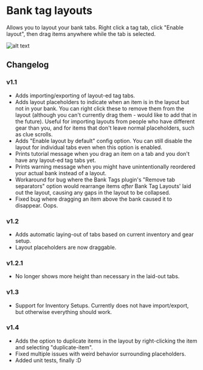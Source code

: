 # Bank tag layouts
Allows you to layout your bank tabs.
Right click a tag tab, click "Enable layout", then drag items anywhere while the tab is selected.

![alt text](https://github.com/geheur/bank-tag-custom-layouts/blob/master/example.png?raw=true)

## Changelog
### v1.1
* Adds importing/exporting of layout-ed tag tabs.
* Adds layout placeholders to indicate when an item is in the layout but not in your bank. You can right click these to remove them from the layout (although you can't currently drag them - would like to add that in the future). Useful for importing layouts from people who have different gear than you, and for items that don't leave normal placeholders, such as clue scrolls.
* Adds "Enable layout by default" config option. You can still disable the layout for individual tabs even when this option is enabled.
* Prints tutorial message when you drag an item on a tab and you don't have any layout-ed tag tabs yet.
* Prints warning message when you might have unintentionally reordered your actual bank instead of a layout.
* Workaround for bug where the Bank Tags plugin's "Remove tab separators" option would rearrange items *after* Bank Tag Layouts' laid out the layout, causing any gaps in the layout to be collapsed.
* Fixed bug where dragging an item above the bank caused it to disappear. Oops.

### v1.2
* Adds automatic laying-out of tabs based on current inventory and gear setup.
* Layout placeholders are now draggable.

### v1.2.1
* No longer shows more height than necessary in the laid-out tabs.

### v1.3
* Support for Inventory Setups. Currently does not have import/export, but otherwise everything should work.

### v1.4
* Adds the option to duplicate items in the layout by right-clicking the item and selecting "duplicate-item".
* Fixed multiple issues with weird behavior surrounding placeholders.
* Added unit tests, finally :D
